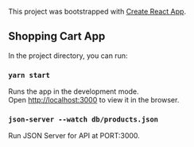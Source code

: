 This project was bootstrapped with [Create React App](https://github.com/facebook/create-react-app).

## Shopping Cart App

In the project directory, you can run:

### `yarn start`

Runs the app in the development mode.<br />
Open [http://localhost:3000](http://localhost:3001) to view it in the browser.

### `json-server --watch db/products.json`

Run JSON Server for API at PORT:3000.

